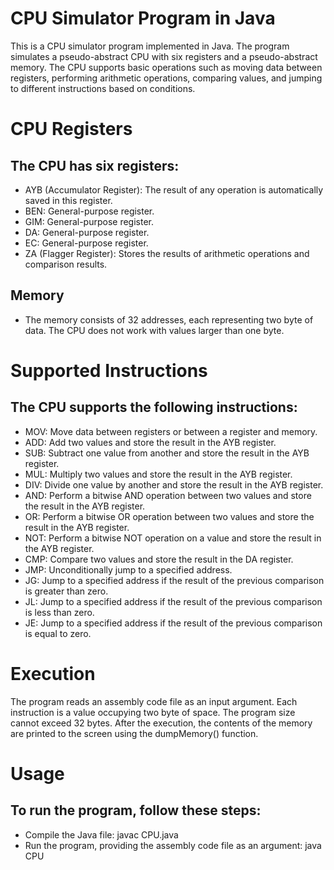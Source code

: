 # CPU Simulator Program in Java
This is a CPU simulator program implemented in Java. The program simulates a pseudo-abstract CPU with six registers and a pseudo-abstract memory. The CPU supports basic operations such as moving data between registers, performing arithmetic operations, comparing values, and jumping to different instructions based on conditions.
# CPU Registers
## The CPU has six registers:
- AYB (Accumulator Register): The result of any operation is automatically saved in this register.
- BEN: General-purpose register.
- GIM: General-purpose register.
- DA: General-purpose register.
- EC: General-purpose register.
- ZA (Flagger Register): Stores the results of arithmetic operations and comparison results.
## Memory
- The memory consists of 32 addresses, each representing two byte of data. The CPU does not work with values larger than one byte.
# Supported Instructions
## The CPU supports the following instructions:
- MOV: Move data between registers or between a register and memory.
- ADD: Add two values and store the result in the AYB register.
- SUB: Subtract one value from another and store the result in the AYB register.
- MUL: Multiply two values and store the result in the AYB register.
- DIV: Divide one value by another and store the result in the AYB register.
- AND: Perform a bitwise AND operation between two values and store the result in the AYB register.
- OR: Perform a bitwise OR operation between two values and store the result in the AYB register.
- NOT: Perform a bitwise NOT operation on a value and store the result in the AYB register.
- CMP: Compare two values and store the result in the DA register.
- JMP: Unconditionally jump to a specified address.
- JG: Jump to a specified address if the result of the previous comparison is greater than zero.
- JL: Jump to a specified address if the result of the previous comparison is less than zero.
- JE: Jump to a specified address if the result of the previous comparison is equal to zero.
# Execution
The program reads an assembly code file as an input argument. Each instruction is a value occupying two byte of space. The program size cannot exceed 32 bytes.  After the execution, the contents of the memory are printed to the screen using the dumpMemory() function.
# Usage
## To run the program, follow these steps:
- Compile the Java file: javac CPU.java
- Run the program, providing the assembly code file as an argument: java CPU
